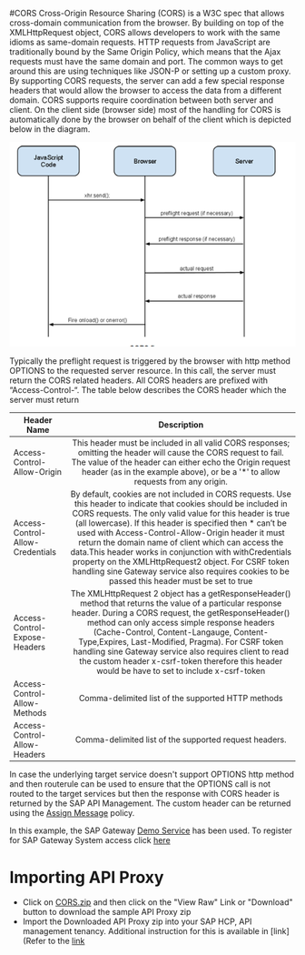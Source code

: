 #CORS 
Cross-Origin Resource Sharing (CORS) is a W3C spec that allows cross-domain communication from the browser. By building on top of the XMLHttpRequest object, CORS allows developers to work with the same idioms as same-domain requests.
HTTP requests from JavaScript are traditionally bound by the Same Origin Policy, which means that the Ajax requests must have the same domain and port. The common ways to get around this are using techniques like JSON-P or setting up a custom proxy. By supporting CORS requests, the server can add a few special response headers that would allow the browser to access the data from a different domain.
CORS supports require coordination between both server and client. On the client side (browser side) most of the handling for CORS is automatically done by the browser on behalf of the client which is depicted below in the diagram.

![alt text](./images/overview.png) 

Typically the preflight request is triggered by the browser with http method OPTIONS to the requested server resource. In this call, the server must return the CORS related headers. All CORS headers are prefixed with “Access-Control-“.  The table below describes the CORS header which the server must return

| Header Name        | Description           | 
| ------------- |:-------------:|
| Access-Control-Allow-Origin        | This header must be included in all valid CORS responses; omitting the header will cause the CORS request to fail. The value of the header can either echo the Origin request header (as in the example above), or be a '*' to allow requests from any origin.           | 
| Access-Control-Allow-Credentials        | By default, cookies are not included in CORS requests. Use this header to indicate that cookies should be included in CORS requests. The only valid value for this header is true (all lowercase).  If this header is specified then * can’t be used with Access-Control-Allow-Origin header it must return the domain name of client which can access the data.This header works in conjunction with withCredentials property on the XMLHttpRequest2 object. For CSRF token handling sine Gateway service also requires cookies to be passed this header must be set to true | 
| Access-Control-Expose-Headers   | The XMLHttpRequest 2 object has a getResponseHeader() method that returns the value of a particular response header. During a CORS request, the getResponseHeader() method can only access simple response headers (Cache-Control, Content-Langauge, Content-Type,Expires, Last-Modified, Pragma). For CSRF token handling sine Gateway service also requires client to read the custom header x-csrf-token therefore this header would be have to set to include x-csrf-token | 
| Access-Control-Allow-Methods     | Comma-delimited list of the supported HTTP methods |
| Access-Control-Allow-Headers    | Comma-delimited list of the supported request headers. |

In case the underlying target service doesn't support OPTIONS http method and then routerule can be used to ensure that the OPTIONS call is not routed to the target services but then the response with CORS header is returned by the SAP API Management. The custom header can be returned using the [Assign Message](https://help.hana.ondemand.com/apim_od/frameset.htm?523efe6d0a9d43beb5d62ad07937578f.html) policy.

In this example, the SAP Gateway [Demo Service](http://scn.sap.com/docs/DOC-31221) has been used. To register for SAP Gateway System access click [here](http://scn.sap.com/docs/DOC-40986)

# Importing API Proxy

* Click on [CORS.zip](./CORS.zip) and then click on the "View Raw" Link or "Download" button to download the sample API Proxy zip
* Import the Downloaded API Proxy zip into your SAP HCP, API management tenancy. Additional instruction for this is available in [link](Refer to the [link](https://help.hana.ondemand.com/apim_od/frameset.htm?9342a932441e45cd9636eb0a01a89958.html)
